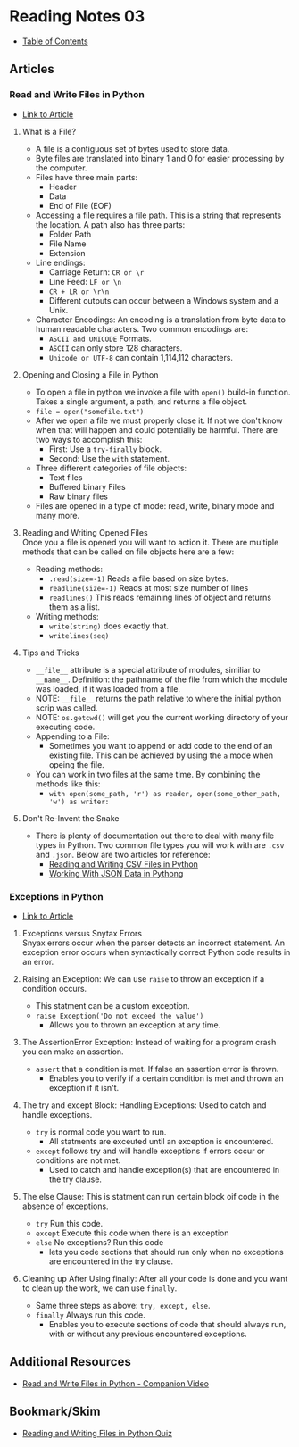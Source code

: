 # Reading Notes 03
- [Table of Contents](README.md)
## Articles  

### Read and Write Files in Python
* [Link to Article](https://realpython.com/read-write-files-python/)  

1. What is a File?  
    - A file is a contiguous set of bytes used to store data.  
    - Byte files are translated into binary 1 and 0 for easier processing by the computer.  
    - Files have three main parts:  
        - Header  
        - Data  
        - End of File (EOF)  
    - Accessing a file requires a file path. This is a string that represents the location. A path also has three parts:  
        - Folder Path  
        - File Name  
        - Extension  
    - Line endings:  
        - Carriage Return: `CR or \r`  
        - Line Feed: `LF or \n`  
        - `CR + LR or \r\n`  
        - Different outputs can occur between a Windows system and a Unix.  
    - Character Encodings: An encoding is a translation from byte data to human readable characters. Two common encodings are:  
        - `ASCII and UNICODE` Formats.  
        - `ASCII` can only store 128 characters.  
        - `Unicode or UTF-8` can contain 1,114,112 characters.  

2. Opening and Closing a File in Python  
    - To open a file in python we invoke a file with `open()` build-in function. Takes a single argument, a path, and returns a file object.  
    - `file = open("somefile.txt")`  
    - After we open a file we must properly close it. If not we don't know when that will happen and could potentially be harmful. There are two ways to accomplish this:  
        - First: Use a `try-finally` block.  
        - Second: Use the `with` statement.
    - Three different categories of file objects:  
        - Text files  
        - Buffered binary Files  
        - Raw binary files  
    - Files are opened in a type of mode: read, write, binary mode and many more.  
3. Reading and Writing Opened Files  
Once you a file is opened you will want to action it. There are multiple methods that can be called on file objects here are a few:  
    - Reading methods:  
        - `.read(size=-1)` Reads a file based on size bytes.  
        - `readline(size=-1)` Reads at most size number of lines  
        - `readlines()` This reads remaining lines of object and returns them as a list.  
    - Writing methods:  
        - `write(string)` does exactly that.  
        - `writelines(seq)`  
4. Tips and Tricks  
    - `__file__` attribute is a special attribute of modules, similiar to `__name__`. Definition: the pathname of the file from which the module was loaded, if it was loaded from a file.  
    - NOTE: `__file__` returns the path relative to where the initial python scrip was called.  
    - NOTE: `os.getcwd()` will get you the current working directory of your executing code.  
    - Appending to a File:  
        - Sometimes you want to append or add code to the end of an existing file. This can be achieved by using the `a` mode when opeing the file.  
    - You can work in two files at the same time. By combining the methods like this:  
        - `with open(some_path, 'r') as reader, open(some_other_path, 'w') as writer: `  
5. Don't Re-Invent the Snake  
    - There is plenty of documentation out there to deal with many file types in Python. Two common file types you will work with are `.csv` and `.json`. Below are two articles for reference:  
        - [Reading and Writing CSV Files in Python](https://realpython.com/python-csv/)  
        - [Working With JSON Data in Pythong](https://realpython.com/python-json/)  
        
### Exceptions in Python  
* [Link to Article](https://realpython.com/python-exceptions/)  

1. Exceptions versus Snytax Errors  
Snyax errors occur when the parser detects an incorrect statement. An exception error occurs when syntactically correct Python code results in an error.

2. Raising an Exception: We can use `raise` to throw an exception if a condition occurs.  
    - This statment can be a custom exception.  
    - `raise Exception('Do not exceed the value')`  
        - Allows you to thrown an exception at any time.  

3. The AssertionError Exception: Instead of waiting for a program crash you can make an assertion.  
    - `assert` that a condition is met. If false an assertion error is thrown.  
        - Enables you to verify if a certain condition is met and thrown an exception if it isn't.  

4. The try and except Block: Handling Exceptions: Used to catch and handle exceptions.
    - `try` is normal code you want to run.  
        - All statments are exceuted until an exception is encountered.  
    - `except` follows try and will handle exceptions if errors occur or conditions are not met. 
        - Used to catch and handle exception(s) that are encountered in the try clause.  

5. The else Clause: This is statment can run certain block oif code in the absence of exceptions.  
    - `try` Run this code.  
    - `except` Execute this code when there is an exception  
    - `else` No exceptions? Run this code  
        - lets you code sections that should run only when no exceptions are encountered in the try clause.  

6. Cleaning up After Using finally: After all your code is done and you want to clean up the work, we can use `finally`.  
    - Same three steps as above: `try, except, else`.  
    - `finally` Always run this code.  
        - Enables you to execute sections of code that should always run, with or without any previous encountered exceptions.  

## Additional Resources  
* [Read and Write Files in Python - Companion Video](https://realpython.com/courses/reading-and-writing-files-python/)  

## Bookmark/Skim
* [Reading and Writing Files in Python Quiz](https://realpython.com/quizzes/read-write-files-python/)  